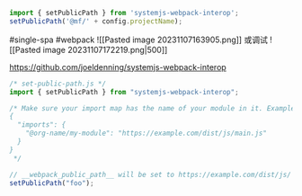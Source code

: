 ```js
import { setPublicPath } from 'systemjs-webpack-interop';
setPublicPath('@mf/' + config.projectName);
```
#single-spa #webpack
![[Pasted image 20231107163905.png]]
或调试
![[Pasted image 20231107172219.png|500]]

https://github.com/joeldenning/systemjs-webpack-interop
```js
/* set-public-path.js */
import { setPublicPath } from "systemjs-webpack-interop";

/* Make sure your import map has the name of your module in it. Example:
{
  "imports": {
    "@org-name/my-module": "https://example.com/dist/js/main.js"
  }
}
 */

// __webpack_public_path__ will be set to https://example.com/dist/js/
setPublicPath("foo");
```